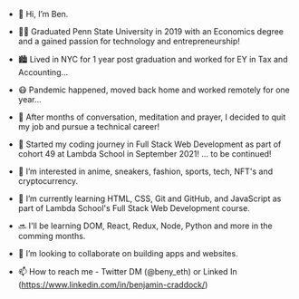 - 👋 Hi, I’m Ben.
- 🐻‍❄️ Graduated Penn State University in 2019 with an Economics degree and a gained passion for technology and entrepreneurship!
- 🏙 Lived in NYC for 1 year post graduation and worked for EY in Tax and Accounting...
- 😷 Pandemic happened, moved back home and worked remotely for one year...
- 💭 After months of conversation, meditation and prayer, I decided to quit my job and pursue a technical career!
- 🚀 Started my coding journey in Full Stack Web Development as part of cohort 49 at Lambda School in September 2021!
... to be continued!

- 👀 I’m interested in anime, sneakers, fashion, sports, tech, NFT's and cryptocurrency.
- 🌱 I’m currently learning HTML, CSS, Git and GitHub, and JavaScript as part of Lambda School's Full Stack Web Development course.
- 🔜 I'll be learning DOM, React, Redux, Node, Python and more in the comming months.
- 💞️ I’m looking to collaborate on building apps and websites.
- 📫 How to reach me - Twitter DM (@beny_eth) or Linked In (https://www.linkedin.com/in/benjamin-craddock/)

<!---
benzcraddock/benzcraddock is a ✨ special ✨ repository because its `README.md` (this file) appears on your GitHub profile.
You can click the Preview link to take a look at your changes.
--->
